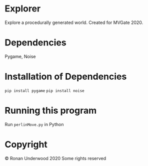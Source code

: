 # Explorer
Explore a procedurally generated world. Created for MVGate 2020.

# Dependencies
Pygame, Noise

# Installation of Dependencies
`pip install pygame`
`pip install noise`

# Running this program
Run `perlinMove.py` in Python

# Copyright
© Ronan Underwood 2020
Some rights reserved
